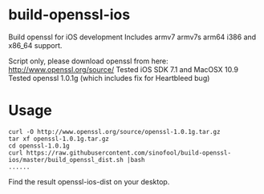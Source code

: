 build-openssl-ios
=================

Build openssl for iOS development
Includes armv7 armv7s arm64 i386 and x86_64 support.

Script only, please download openssl from here: http://www.openssl.org/source/
Tested iOS SDK 7.1 and MacOSX 10.9
Tested openssl 1.0.1g (which includes fix for Heartbleed bug)

Usage
=================
```
curl -O http://www.openssl.org/source/openssl-1.0.1g.tar.gz
tar xf openssl-1.0.1g.tar.gz
cd openssl-1.0.1g
curl https://raw.githubusercontent.com/sinofool/build-openssl-ios/master/build_openssl_dist.sh |bash
......
```
Find the result openssl-ios-dist on your desktop.
